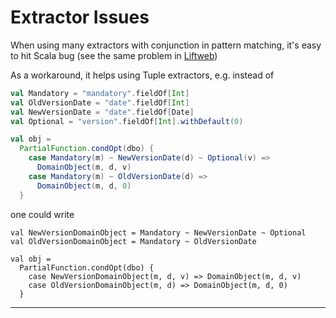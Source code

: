 # Extractor Issues

When using many extractors with conjunction in pattern matching, it's
easy to hit Scala bug (see the same problem in
[Liftweb](http://www.assembla.com/spaces/liftweb/wiki/REST_Web_Services#issues))

As a workaround, it helps using Tuple extractors, e.g. instead of 

```scala
val Mandatory = "mandatory".fieldOf[Int]
val OldVersionDate = "date".fieldOf[Int]
val NewVersionDate = "date".fieldOf[Date]
val Optional = "version".fieldOf[Int].withDefault(0)

val obj =
  PartialFunction.condOpt(dbo) {
    case Mandatory(m) ~ NewVersionDate(d) ~ Optional(v) =>
      DomainObject(m, d, v)
    case Mandatory(m) ~ OldVersionDate(d) =>
      DomainObject(m, d, 0)
  }
```

one could write

```
val NewVersionDomainObject = Mandatory ~ NewVersionDate ~ Optional
val OldVersionDomainObject = Mandatory ~ OldVersionDate

val obj =
  PartialFunction.condOpt(dbo) {
    case NewVersionDomainObject(m, d, v) => DomainObject(m, d, v)
    case OldVersionDomainObject(m, d) => DomainObject(m, d, 0)
  }
```

* * *
